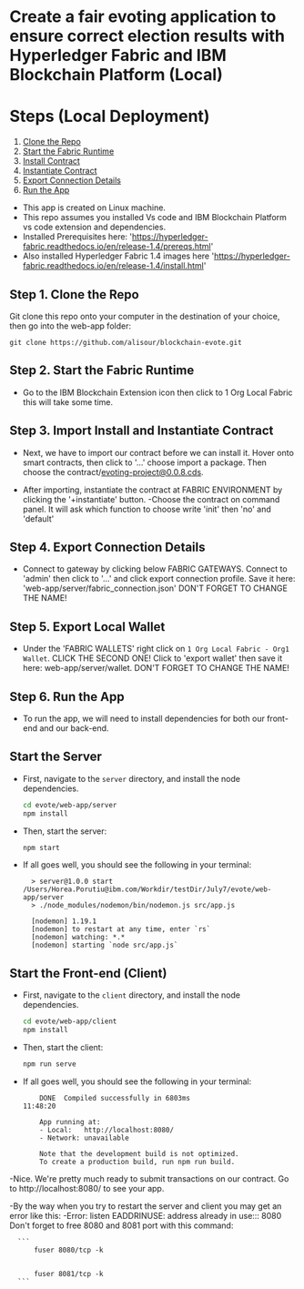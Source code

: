 # Create a fair evoting application to ensure correct election results with Hyperledger Fabric and IBM Blockchain Platform (Local)

# Steps (Local Deployment)

1. [Clone the Repo](#step-1-clone-the-repo)
2. [Start the Fabric Runtime](#step-2-start-the-fabric-runtime)
3. [Install Contract](#step-3-install-contract)
4. [Instantiate Contract](#step-4-Instantiate-contract)
5. [Export Connection Details](#step-5-export-connection-details)
6. [Run the App](#step-5-run-the-app)

- This app is created on Linux machine.
- This repo assumes you installed Vs code and IBM Blockchain Platform vs code extension and dependencies.
- Installed Prerequisites here: 'https://hyperledger-fabric.readthedocs.io/en/release-1.4/prereqs.html'
- Also installed Hyperledger Fabric 1.4 images here 'https://hyperledger-fabric.readthedocs.io/en/release-1.4/install.html'

## Step 1. Clone the Repo

Git clone this repo onto your computer in the destination of your choice, then go into the web-app folder:
```
git clone https://github.com/alisour/blockchain-evote.git
```
## Step 2. Start the Fabric Runtime

- Go to the IBM Blockchain Extension icon then click to 1 Org Local Fabric
  this will take some time.
  
## Step 3. Import Install and Instantiate Contract
  
 - Next, we have to import our contract before we can install it. 
    Hover onto smart contracts, then click to '...' choose import a package.
      Then choose the contract/evoting-project@0.0.8.cds.
      
 - After importing, instantiate the contract at FABRIC ENVIRONMENT by clicking the '+instantiate' button.
    -Choose the contract on command panel. It will ask which function to choose write 'init' then 'no' and 'default'

## Step 4. Export Connection Details

 - Connect to gateway by clicking below FABRIC GATEWAYS.
    Connect to 'admin' then click to '...' and click export connection profile.
      Save it here: 'web-app/server/fabric_connection.json' DON'T FORGET TO CHANGE THE NAME!
      
## Step 5. Export Local Wallet

 - Under the 'FABRIC WALLETS' right click on `1 Org Local Fabric - Org1 Wallet`. CLICK THE SECOND ONE!
    Click to 'export wallet' then save it here: web-app/server/wallet. DON'T FORGET TO CHANGE THE NAME!
  

## Step 6. Run the App

 - To run the app, we will need to install dependencies for both our front-end and our back-end. 
 
## Start the Server

  - First, navigate to the `server` directory, and install the node dependencies.
    ```bash
    cd evote/web-app/server
    npm install
    ```
  - Then, start the server: 
    ```bash
    npm start
    ```
  - If all goes well, you should see the following in your terminal:
    ```
      > server@1.0.0 start /Users/Horea.Porutiu@ibm.com/Workdir/testDir/July7/evote/web-app/server
      > ./node_modules/nodemon/bin/nodemon.js src/app.js

      [nodemon] 1.19.1
      [nodemon] to restart at any time, enter `rs`
      [nodemon] watching: *.*
      [nodemon] starting `node src/app.js`  
    ```

## Start the Front-end (Client)

- First, navigate to the `client` directory, and install the node dependencies.
  ```bash
  cd evote/web-app/client
  npm install
  ```
- Then, start the client: 
  ```bash
  npm run serve
  ```
- If all goes well, you should see the following in your terminal:
  ```
      DONE  Compiled successfully in 6803ms                                                                                             11:48:20

      App running at:
      - Local:   http://localhost:8080/ 
      - Network: unavailable

      Note that the development build is not optimized.
      To create a production build, run npm run build. 
  ```

 -Nice. We're pretty much ready to submit transactions on our contract. Go to http://localhost:8080/ 
 to see your app.
 
 -By the way when you try to restart the server and client you may get an error like this:
 -Error: listen EADDRINUSE: address already in use::: 8080
    Don't forget to free 8080 and 8081 port with this command:
    
      ```
          fuser 8080/tcp -k
     
      
          fuser 8081/tcp -k
      ```
